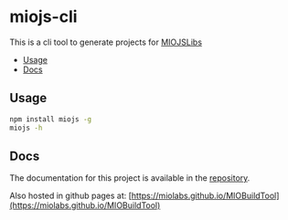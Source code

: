 # miojs-cli

This is a cli tool to generate projects for [MIOJSLibs](https://github.com/miolabs/MIOJSLibs)

* [Usage](#usage)
* [Docs](#docs)

## Usage

```bash
npm install miojs -g
miojs -h
```

## Docs

The documentation for this project is available in the [repository](./docs/README.md).

Also hosted in github pages at: [https://miolabs.github.io/MIOBuildTool](https://miolabs.github.io/MIOBuildTool)